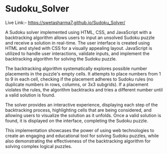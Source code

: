 # Sudoku_Solver
Live Link:- https://swetasharma7.github.io/Sudoku_Solver/

A Sudoku solver implemented using HTML, CSS, and JavaScript with a backtracking algorithm allows users to input an unsolved Sudoku puzzle and receive a solution in real-time. The user interface is created using HTML and styled with CSS for a visually appealing layout. JavaScript is utilized to handle user interactions, validate inputs, and implement the backtracking algorithm for solving the Sudoku puzzle.

The backtracking algorithm systematically explores possible number placements in the puzzle's empty cells. It attempts to place numbers from 1 to 9 in each cell, checking if the placement adheres to Sudoku rules (no duplicate numbers in rows, columns, or 3x3 subgrids). If a placement violates the rules, the algorithm backtracks and tries a different number until a valid solution is found.

The solver provides an interactive experience, displaying each step of the backtracking process, highlighting cells that are being considered, and allowing users to visualize the solution as it unfolds. Once a valid solution is found, it is displayed on the interface, completing the Sudoku puzzle.

This implementation showcases the power of using web technologies to create an engaging and educational tool for solving Sudoku puzzles, while also demonstrating the effectiveness of the backtracking algorithm for solving complex logical puzzles.

